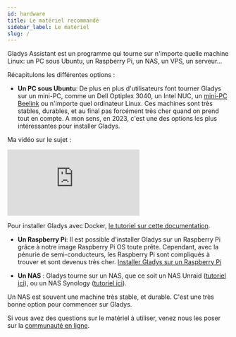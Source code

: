 ```yaml
---
id: hardware
title: Le matériel recommandé
sidebar_label: Le matériel
slug: /
---
```


Gladys Assistant est un programme qui tourne sur n'importe quelle machine Linux: un PC sous Ubuntu, un Raspberry Pi, un NAS, un VPS, un serveur...

Récapitulons les différentes options :

- **Un PC sous Ubuntu**: De plus en plus d'utilisateurs font tourner Gladys sur un mini-PC, comme un Dell Optiplex 3040, un Intel NUC, un [mini-PC Beelink](https://www.amazon.fr/Beelink-Business-Windows11-128G-Ethernet/dp/B0B2J9VDH8?tag=gladproj-21) ou n'importe quel ordinateur Linux. Ces machines sont très stables, durables, et au final pas forcément très cher quand on prend tout en compte. A mon sens, en 2023, c'est une des options les plus intéressantes pour installer Gladys.

Ma vidéo sur le sujet :

<div class="youtubeVideoContainerInBlog" style={{marginBottom: '20px' }}>
<iframe src="https://www.youtube.com/embed/6pBeBcgLvj0" frameborder="0" allow="accelerometer; autoplay; encrypted-media; gyroscope; picture-in-picture" allowfullscreen></iframe>
</div>

Pour installer Gladys avec Docker, [le tutoriel sur cette documentation](/fr/docs/installation/docker/).

- **Un Raspberry Pi**: Il est possible d'installer Gladys sur un Raspberry Pi grâce à notre image Raspberry Pi OS toute prête. Cependant, avec la pénurie de semi-conducteurs, les Raspberry Pi sont compliqués à trouver et sont devenus très cher. [Installer Gladys sur un Raspberry Pi](/fr/docs/installation/raspberry-pi/)

- **Un NAS** : Gladys tourne sur un NAS, que ce soit un NAS Unraid ([tutoriel ici](/fr/docs/installation/unraid/)), ou un NAS Synology ([tutoriel ici](/fr/docs/installation/synology/)).

Un NAS est souvent une machine très stable, et durable. C'est une très bonne option pour commencer sur Gladys.

Si vous avez des questions sur le matériel à utiliser, venez nous les poser sur la [communauté en ligne](https://community.gladysassistant.com/).
